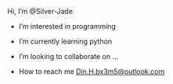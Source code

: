   Hi, I’m @Silver-Jade
-  I’m interested in programming 

-  I’m currently learning python
-  I’m looking to collaborate on ...
-  How to reach me Din.H.bx3m5@outlook.com

<!---
Silver-Jade/Silver-Jade is a  special  repository because its `README.md` (this file) appears on your GitHub profile.
You can click the Preview link to take a look at your changes.
--->

